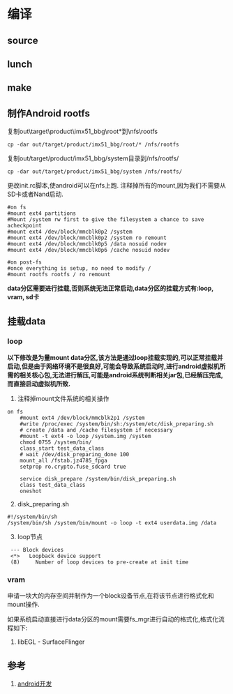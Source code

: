 # 编译

## source

## lunch

## make


## 制作Android rootfs

复制out\target\product\imx51_bbg\root\*到\nfs\rootfs

``` shell
cp -dar out/target/product/imx51_bbg/root/* /nfs/rootfs
```
复制out/target/product/imx51_bbg/system目录到/nfs/rootfs/

``` shell
cp -dar out/target/product/imx51_bbg/system /nfs/rootfs/
```
更改init.rc脚本,使android可以在nfs上跑.
注释掉所有的mount,因为我们不需要从SD卡或者Nand启动.
``` shell
#on fs
#mount ext4 partitions
#Mount /system rw first to give the filesystem a chance to save acheckpoint
#mount ext4 /dev/block/mmcblk0p2 /system
#mount ext4 /dev/block/mmcblk0p2 /system ro remount
#mount ext4 /dev/block/mmcblk0p5 /data nosuid nodev
#mount ext4 /dev/block/mmcblk0p6 /cache nosuid nodev

#on post-fs
#once everything is setup, no need to modify /
#mount rootfs rootfs / ro remount
```
**data分区需要进行挂载,否则系统无法正常启动,data分区的挂载方式有:loop, vram, sd卡**

## 挂载data

### loop

**以下修改是为量mount data分区,该方法是通过loop挂载实现的,可以正常挂载并启动,但是由于网络环境不是很良好,可能会导致系统启动时,进行android虚拟机所需的相关核心包,无法进行解压,可能是android系统判断相关jar包,已经解压完成,而直接启动虚拟机所致.**

1. 注释掉mount文件系统的相关操作
```
on fs
    #mount ext4 /dev/block/mmcblk2p1 /system
    #write /proc/exec /system/bin/sh:/system/etc/disk_preparing.sh
    # create /data and /cache filesystem if necessary
    #mount -t ext4 -o loop /system.img /system
    chmod 0755 /system/bin/
    class_start test_data_class
    # wait /dev/disk_preparing_done 100
    mount_all /fstab.jz4785_fpga
    setprop ro.crypto.fuse_sdcard true

    service disk_prepare /system/bin/disk_preparing.sh
    class test_data_class
    oneshot
```

2. disk_preparing.sh

``` shell
#!/system/bin/sh
/system/bin/sh /system/bin/mount -o loop -t ext4 userdata.img /data

```

3. loop节点

```
 --- Block devices                                             
 <*>   Loopback device support                                 
 (8)     Number of loop devices to pre-create at init time     

```

### vram

申请一块大的内存空间并制作为一个block设备节点,在将该节点进行格式化和mount操作.

如果系统启动直接进行data分区的mount需要fs_mgr进行自动的格式化,格式化流程如下:


1. libEGL  -  SurfaceFlinger




## 



## 参考

1. [android开发](http://www.kancloud.cn/digest/imx6-android/148862)

